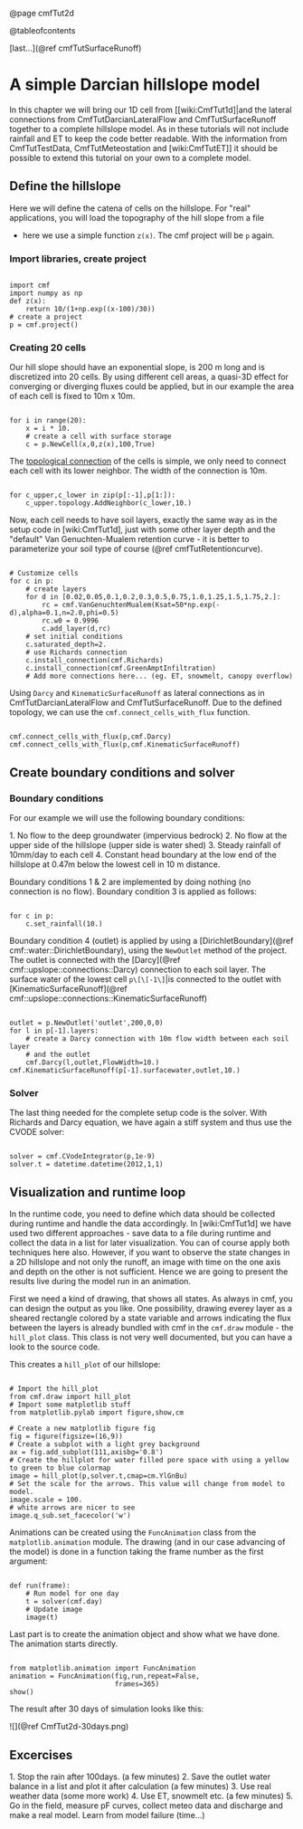 @page cmfTut2d

@tableofcontents



[last...](@ref cmfTutSurfaceRunoff)

# A simple Darcian hillslope model

In this chapter we will bring our 1D cell from \[\[wiki:CmfTut1d\]|and
the lateral connections from CmfTutDarcianLateralFlow and
CmfTutSurfaceRunoff together to a complete hillslope model. As in these
tutorials will not include rainfall and ET to keep the code better
readable. With the information from CmfTutTestData, CmfTutMeteostation
and \[wiki:CmfTutET\]\] it should be possible to extend this tutorial on
your own to a complete model.

## Define the hillslope

Here we will define the catena of cells on the hillslope. For "real"
applications, you will load the topography of the hill slope from a file
- here we use a simple function `z(x)`. The cmf project will be `p`
again.

### Import libraries, create project

~~~~~~~~~~~~~{.py}

import cmf
import numpy as np
def z(x): 
    return 10/(1+np.exp((x-100)/30))
# create a project
p = cmf.project()
~~~~~~~~~~~~~

### Creating 20 cells

Our hill slope should have an exponential slope, is 200 m long and is
discretized into 20 cells. By using different cell areas, a quasi-3D
effect for converging or diverging fluxes could be applied, but in our
example the area of each cell is fixed to 10m x 10m.

~~~~~~~~~~~~~{.py}

for i in range(20):
    x = i * 10.
    # create a cell with surface storage
    c = p.NewCell(x,0,z(x),100,True)
~~~~~~~~~~~~~

The [topological connection](wiki:CmfTutCell#topology) of the cells is
simple, we only need to connect each cell with its lower neighbor. The
width of the connection is 10m.

~~~~~~~~~~~~~{.py}

for c_upper,c_lower in zip(p[:-1],p[1:]):
    c_upper.topology.AddNeighbor(c_lower,10.)
~~~~~~~~~~~~~

Now, each cell needs to have soil layers, exactly the same way as in the
setup code in \[wiki:CmfTut1d\], just with some other layer depth and
the "default" Van Genuchten-Mualem retention curve - it is better to
parameterize your soil type of course (@ref cmfTutRetentioncurve).

~~~~~~~~~~~~~{.py}

# Customize cells
for c in p:
    # create layers    
    for d in [0.02,0.05,0.1,0.2,0.3,0.5,0.75,1.0,1.25,1.5,1.75,2.]:
        rc = cmf.VanGenuchtenMualem(Ksat=50*np.exp(-d),alpha=0.1,n=2.0,phi=0.5)
        rc.w0 = 0.9996
        c.add_layer(d,rc)
    # set initial conditions
    c.saturated_depth=2.
    # use Richards connection
    c.install_connection(cmf.Richards)
    c.install_connection(cmf.GreenAmptInfiltration)
    # Add more connections here... (eg. ET, snowmelt, canopy overflow)
~~~~~~~~~~~~~

Using `Darcy` and `KinematicSurfaceRunoff` as lateral connections as
in CmfTutDarcianLateralFlow and CmfTutSurfaceRunoff. Due to the defined
topology, we can use the `cmf.connect_cells_with_flux` function.

~~~~~~~~~~~~~{.py}

cmf.connect_cells_with_flux(p,cmf.Darcy)
cmf.connect_cells_with_flux(p,cmf.KinematicSurfaceRunoff)
~~~~~~~~~~~~~

## Create boundary conditions and solver

### Boundary conditions

For our example we will use the following boundary conditions:

1\. No flow to the deep groundwater (impervious bedrock) 2. No flow at
the upper side of the hillslope (upper side is water shed) 3. Steady
rainfall of 10mm/day to each cell 4. Constant head boundary at the low
end of the hillslope at 0.47m below the lowest cell in 10 m distance.

Boundary conditions 1 & 2 are implemented by doing nothing (no
connection is no flow). Boundary condition 3 is applied as follows:

~~~~~~~~~~~~~{.py}

for c in p:
    c.set_rainfall(10.)
~~~~~~~~~~~~~

Boundary condition 4 (outlet) is applied by using a
[DirichletBoundary](@ref cmf::water::DirichletBoundary), using the
`NewOutlet` method of the project. The outlet is connected with the
[Darcy](@ref cmf::upslope::connections::Darcy) connection to each soil
layer. The surface water of the lowest cell `p\[\[-1\]`|is connected
to the outlet with
[KinematicSurfaceRunoff](@ref cmf::upslope::connections::KinematicSurfaceRunoff)

~~~~~~~~~~~~~{.py}

outlet = p.NewOutlet('outlet',200,0,0)
for l in p[-1].layers:
    # create a Darcy connection with 10m flow width between each soil layer
    # and the outlet
    cmf.Darcy(l,outlet,FlowWidth=10.)
cmf.KinematicSurfaceRunoff(p[-1].surfacewater,outlet,10.)
~~~~~~~~~~~~~

### Solver

The last thing needed for the complete setup code is the solver. With
Richards and Darcy equation, we have again a stiff system and thus use
the CVODE solver:

~~~~~~~~~~~~~{.py}

solver = cmf.CVodeIntegrator(p,1e-9)
solver.t = datetime.datetime(2012,1,1)
~~~~~~~~~~~~~

## Visualization and runtime loop

In the runtime code, you need to define which data should be collected
during runtime and handle the data accordingly. In \[wiki:CmfTut1d\] we
have used two different approaches - save data to a file during runtime
and collect the data in a list for later visualization. You can of
course apply both techniques here also. However, if you want to observe
the state changes in a 2D hillslope and not only the runoff, an image
with time on the one axis and depth on the other is not sufficient.
Hence we are going to present the results live during the model run in
an animation.

First we need a kind of drawing, that shows all states. As always in
cmf, you can design the output as you like. One possibility, drawing
everey layer as a sheared rectangle colored by a state variable and
arrows indicating the flux between the layers is already bundled with
cmf in the `cmf.draw` module - the `hill_plot` class. This class is
not very well documented, but you can have a look to the source code.

This creates a `hill_plot` of our hillslope:

~~~~~~~~~~~~~{.py}

# Import the hill_plot
from cmf.draw import hill_plot
# Import some matplotlib stuff
from matplotlib.pylab import figure,show,cm

# Create a new matplotlib figure fig
fig = figure(figsize=(16,9))
# Create a subplot with a light grey background
ax = fig.add_subplot(111,axisbg='0.8')
# Create the hillplot for water filled pore space with using a yellow to green to blue colormap
image = hill_plot(p,solver.t,cmap=cm.YlGnBu)
# Set the scale for the arrows. This value will change from model to model.
image.scale = 100.
# white arrows are nicer to see
image.q_sub.set_facecolor('w')
~~~~~~~~~~~~~

Animations can be created using the `FuncAnimation` class from the
`matplotlib.animation` module. The drawing (and in our case advancing
of the model) is done in a function taking the frame number as the first
argument:

~~~~~~~~~~~~~{.py}

def run(frame):
    # Run model for one day
    t = solver(cmf.day)
    # Update image
    image(t)
~~~~~~~~~~~~~

Last part is to create the animation object and show what we have done.
The animation starts directly.

~~~~~~~~~~~~~{.py}

from matplotlib.animation import FuncAnimation
animation = FuncAnimation(fig,run,repeat=False,
                          frames=365)
show()
~~~~~~~~~~~~~

The result after 30 days of simulation looks like this:

![](@ref CmfTut2d-30days.png)

## Excercises

1\. Stop the rain after 100days. (a few minutes) 2. Save the outlet
water balance in a list and plot it after calculation (a few minutes) 3.
Use real weather data (some more work) 4. Use ET, snowmelt etc. (a few
minutes) 5. Go in the field, measure pF curves, collect meteo data and
discharge and make a real model. Learn from model failure (time...)


